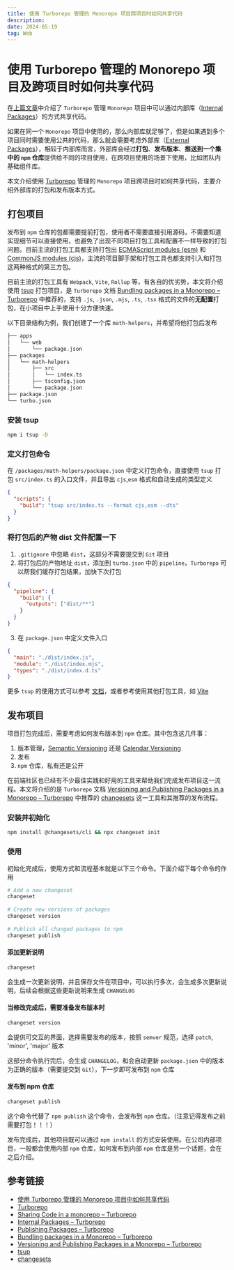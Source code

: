 ```yaml
---
title: 使用 Turborepo 管理的 Monorepo 项目跨项目时如何共享代码
description: 
date: 2024-05-19
tag: Web
---
```


# 使用 Turborepo 管理的 Monorepo 项目及跨项目时如何共享代码

在[上篇文章]((ttps://juejin.cn/post/7357006184475770916))中介绍了 `Turborepo` 管理 `Monorepo` 项目中可以通过内部库（[Internal Packages](https://turbo.build/repo/docs/handbook/sharing-code/internal-packages)）的方式共享代码。

如果在同一个 `Monorepo` 项目中使用的，那么内部库就足够了，但是如果遇到多个项目同时需要使用公共的代码，那么就会需要考虑外部库（[External Packages](https://turbo.build/repo/docs/handbook/publishing-packages)），相较于内部库而言，外部库会经过**打包**、**发布版本**、**推送到一个集中的 `npm` 仓库**提供给不同的项目使用，在跨项目使用的场景下使用，比如团队内基础组件库。

本文介绍使用 [Turborepo](https://turbo.build/repo) 管理的 `Monorepo` 项目跨项目时如何共享代码，主要介绍外部库的打包和发布版本方式。

## 打包项目

发布到 `npm` 仓库的包都需要提前打包，使用者不需要直接引用源码，不需要知道实现细节可以直接使用，也避免了出现不同项目打包工具和配置不一样导致的打包问题。目前主流的打包工具都支持打包出  [ECMAScript modules (esm)](https://developer.mozilla.org/en-US/docs/Web/JavaScript/Guide/Modules) 和 [CommonJS modules (cjs)](https://en.wikipedia.org/wiki/CommonJS)，主流的项目脚手架和打包工具也都支持引入和打包这两种格式的第三方包。

目前主流的打包工具有 `Webpack`, `Vite`, `Rollup` 等，有各自的优劣势，本文将介绍使用 [tsup](https://tsup.egoist.dev/) 打包项目，是 `Turborepo` 文档 [Bundling packages in a Monorepo – Turborepo](https://turbo.build/repo/docs/handbook/publishing-packages/bundling) 中推荐的，支持 `.js`, `.json`, `.mjs`, `.ts`, `.tsx` 格式的文件的**无配置**打包，在小项目中上手使用十分方便快速。

以下目录结构为例，我们创建了一个库 `math-helpers`，并希望将他打包后发布

```bash
├── apps
│   └── web
│       └── package.json
├── packages
│   └── math-helpers
│       ├── src
│       │   └── index.ts
│       ├── tsconfig.json
│       └── package.json
├── package.json
└── turbo.json
```

### 安装 tsup

```bash
npm i tsup -D
```

### 定义打包命令

在 `/packages/math-helpers/package.json` 中定义打包命令，直接使用 `tsup` 打包 `src/index.ts` 的入口文件，并且导出 `cjs`,`esm` 格式和自动生成的类型定义

```json
{
  "scripts": {
    "build": "tsup src/index.ts --format cjs,esm --dts"
  }
}
```

### 将打包后的产物 dist 文件配置一下

1. `.gitignore` 中忽略 `dist`，这部分不需要提交到 `Git` 项目
2. 将打包后的产物地址 `dist`，添加到 `turbo.json` 中的 `pipeline`，`Turborepo` 可以帮我们缓存打包结果，加快下次打包

```json
{
  "pipeline": {
    "build": {
      "outputs": ["dist/**"]
    }
  }
}
```

3. 在 `package.json` 中定义文件入口

```json
{
  "main": "./dist/index.js",
  "module": "./dist/index.mjs",
  "types": "./dist/index.d.ts"
}
```

更多 `tsup` 的使用方式可以参考 [文档](https://tsup.egoist.dev/)，或者参考使用其他打包工具，如 [Vite](https://vitejs.dev/)

## 发布项目

项目打包完成后，需要考虑如何发布版本到 `npm` 仓库。其中包含这几件事：

1. 版本管理，[Semantic Versioning](https://semver.org/) 还是 [Calendar Versioning](https://calver.org/)
2. 发布
3. `npm` 仓库，私有还是公开

在前端社区也已经有不少最佳实践和好用的工具来帮助我们完成发布项目这一流程。本文将介绍的是 `Turborepo` 文档 [Versioning and Publishing Packages in a Monorepo – Turborepo](https://turbo.build/repo/docs/handbook/publishing-packages/versioning-and-publishing) 中推荐的 [changesets](https://github.com/changesets/changesets) 这一工具和其推荐的发布流程。

### 安装并初始化

```bash
npm install @changesets/cli && npx changeset init
```

### 使用

初始化完成后，使用方式和流程基本就是以下三个命令。下面介绍下每个命令的作用

```bash
# Add a new changeset
changeset
 
# Create new versions of packages
changeset version
 
# Publish all changed packages to npm
changeset publish
```

#### 添加更新说明

```bash
changeset
```

会生成一次更新说明，并且保存文件在项目中，可以执行多次，会生成多次更新说明，后续会根据这些更新说明来生成 `CHANGELOG`

#### 当修改完成后，需要准备发布版本时

```bash
changeset version
```

会提供可交互的界面，选择需要发布的版本，按照 `semver` 规范，选择 `patch`, 'minor', 'major' 版本

这部分命令执行完后，会生成 `CHANGELOG`，和会自动更新 `package.json` 中的版本为正确的版本（需要提交到 `Git`），下一步即可发布到 `npm` 仓库

#### 发布到 npm 仓库

```bash
changeset publish
```

这个命令代替了  `npm publish` 这个命令，会发布到 `npm` 仓库。（注意记得发布之前需要打包！！！）

发布完成后，其他项目既可以通过 `npm install` 的方式安装使用。在公司内部项目，一般都会使用内部 `npm` 仓库，如何发布到内部 `npm` 仓库是另一个话题，会在之后介绍。

## 参考链接

- [使用 Turborepo 管理的 Monorepo 项目中如何共享代码](https://juejin.cn/post/7357006184475770916)
- [Turborepo](https://turbo.build/repo)
- [Sharing Code in a monorepo – Turborepo](https://turbo.build/repo/docs/handbook/sharing-code)
- [Internal Packages – Turborepo](https://turbo.build/repo/docs/handbook/sharing-code/internal-packages)
- [Publishing Packages – Turborepo](https://turbo.build/repo/docs/handbook/publishing-packages)
- [Bundling packages in a Monorepo – Turborepo](https://turbo.build/repo/docs/handbook/publishing-packages/bundling)
- [Versioning and Publishing Packages in a Monorepo – Turborepo](https://turbo.build/repo/docs/handbook/publishing-packages/versioning-and-publishing)
- [tsup](https://tsup.egoist.dev/)
- [changesets](https://github.com/changesets/changesets)